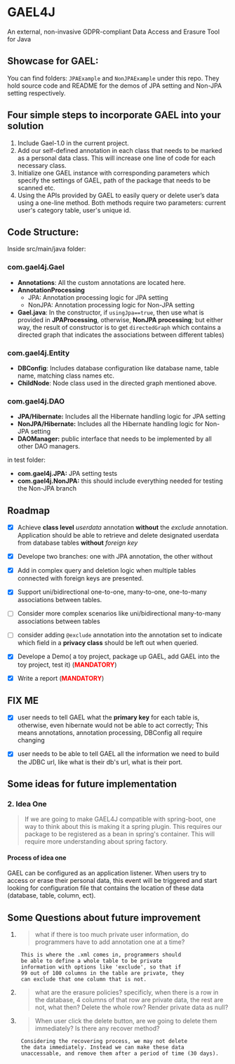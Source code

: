 # GAEL4J
An external, non-invasive GDPR-compliant Data Access and Erasure Tool for Java

## Showcase for GAEL:

You can find folders: ```JPAExample``` and ```NonJPAExample``` under this repo. They hold source code and README for the demos of JPA setting and Non-JPA setting respectively.

## Four simple steps to incorporate GAEL into your solution
1. Include Gael-1.0 in the current project.
2. Add our self-defined annotation in each class that needs to be marked as a personal data class. This will increase one line of code for each necessary class.
3. Initialize one GAEL instance with corresponding parameters which specify the settings of GAEL, path of the package that needs to be scanned etc.
4. Using the APIs provided by GAEL to easily query or delete user’s data using a one-line method. Both methods require two parameters: current user's category table, user's unique id.


## Code Structure:
Inside src/main/java folder:
### com.gael4j.Gael
  - **Annotations**: All the custom annotations are located here.  
  - **AnnotationProcessing**
    - JPA: Annotation processing logic for JPA setting
    - NonJPA: Annotation processing logic for Non-JPA setting
  - **Gael.java**: In the constructor, if ```usingJpa==true```, then use what is provided in **JPAProcessing**, otherwise, **NonJPA processing**; but either way, the result of constructor is to get ```directedGraph``` which contains a directed graph that indicates the associations between different tables)
 

### com.gael4j.Entity
  - **DBConfig**: Includes database configuration like database name, table name, matching class names etc.
  - **ChildNode**: Node class used in the directed graph mentioned above.

### com.gael4j.DAO
  - **JPA/Hibernate:** Includes all the Hibernate handling logic for JPA setting
  - **NonJPA/Hibernate:** Includes all the Hibernate handling logic for Non-JPA setting
  - **DAOManager:** public interface that needs to be implemented by all other DAO managers.

in test folder:

- **com.gael4j.JPA:** JPA setting tests
- **com.gael4j.NonJPA:** this should include everything needed for testing the Non-JPA branch

## Roadmap

- [x] Achieve **class level** *userdata* annotation **without** the *exclude* annotation. Application should be able to retrieve and delete designated userdata from database tables **without** *foreign key*

- [x] Develope two branches: one with JPA annotation, the other without
- [x] Add in complex query and deletion logic when multiple tables connected with foreign keys are presented.
- [x] Support uni/bidirectional one-to-one, many-to-one, one-to-many associations between tables. 
- [ ] Consider more complex scenarios like uni/bidirectional many-to-many associations between tables
- [ ] consider adding ```@exclude``` annotation into the annotation set to indicate which field in a **privacy class** should be left out when queried.
- [x] Develope a Demo( a toy project, package up GAEL, add GAEL into the toy project, test it) (<b><span style="color:red" >MANDATORY</span></b>)
- [x] Write a report (<b><span style="color:red" >MANDATORY</span></b>)


## FIX ME
- [x] user needs to tell GAEL what the **primary key** for each table is, otherwise, even hibernate would not be able to act correctly; This means annotations, annotation processing, DBConfig all require changing
- [x] user needs to be able to tell GAEL all the information we need to build the JDBC url, like what is their db's url, what is their port.

   
## Some ideas for future implementation

### 2. Idea One
> If we are going to make GAEL4J compatible with spring-boot, one way to think about this is making it a spring plugin.
> This requires our package to be registered as a bean in spring's container. This will require more understanding about spring factory.

#### Process of idea one
GAEL can be configured as an application listener. When users try to access or erase their personal data, this event will be 
triggered and start looking for configuration file that contains the location of these data (database, table, column, ect).


## Some Questions about future improvement

1. > what if there is too much private user information, do programmers have to add annotation one at a time?

        This is where the .xml comes in, programmers should
        be able to define a whole table to be private 
        information with options like 'exclude', so that if
        99 out of 100 columns in the table are private, they
        can exclude that one column that is not.

2. > what are the erasure policies? specificly, when there is a row in the database, 4 columns of that row are private data, the rest are not, what then? Delete the whole row? Render private data as null?
      
3. > When user click the delete button, are we going to delete them immediately? Is there any recover method?
                
        Considering the recovering process, we may not delete
        the data immediately. Instead we can make these data 
        unaccessable, and remove them after a period of time (30 days).




